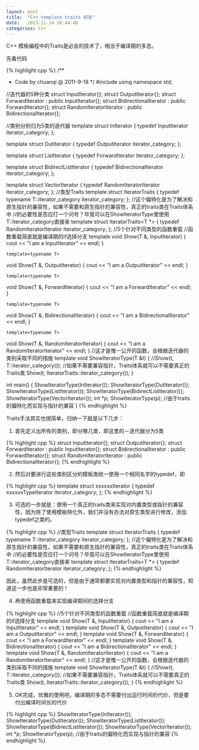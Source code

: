 ```yaml
---
layout: post
title:  "C++ template traits 初谈"
date:   2013-11-14 16:44:40
categories: C++
---
```


C++ 模板编程中的Traits是必会的技术了，相当于编译期的多态。

先看代码

{% highlight cpp %}
/**
 * Code by chuanqi @ 2011-9-18
 */
#include <iostream>
using namespace std;

//迭代器的5种分类
struct InputIterator{};
struct OutputIterator{};
struct ForwardIterator : public InputIterator{};
struct BidirectionalIterator : public ForwardIterator{};
struct RandomIteratorIterator : public BidirectionalIterator{};

//类别分别归为5类的迭代器
template<typename T>
struct InIterator
{
    typedef InputIterator iterator_category;
};

template<typename T>
struct OutIterator
{
    typedef OutputIterator iterator_category;
};

template<typename T>
struct ListIterator
{
    typedef ForwardIterator iterator_category;
};

template<typename T>
struct BidirectListIterator
{
    typedef BidirectionalIterator iterator_category;
};

template<typename T>
struct VectorIterator
{
    typedef RandomIteratorIterator iterator_category;
};
//类型Traits
template<typename T>
struct IteratorTraits
{
    typedef typename T::iterator_category iterator_category;
};
//这个偏特化是为了解决和原生指针的兼容性，如果不需要和原生指针的兼容性，真正的traits类在Traits体系中
//的必要性是否应打一个问号？毕竟可以在ShowIteratorType里使用T::iterator_category直接来
template<typename T>
struct IteratorTraits<T *>
{
    typedef RandomIteratorIterator iterator_category;
};
//5个针对不同类型的函数重载
//函数重载简直就是编译期的if选择分支
    template<typename T>
void Show(T &, InputIterator)
{
    cout << "I am a InputIterator" << endl;
}

    template<typename T>
void Show(T &, OutputIterator)
{
    cout << "I am a OutputIterator" << endl;
}

    template<typename T>
void Show(T &, ForwardIterator)
{
    cout << "I am a ForwardIterator" << endl;
}

    template<typename T>
void Show(T &, BidirectionalIterator)
{
    cout << "I am a BidirectionalIterator" << endl;
}

    template<typename T>
void Show(T &, RandomIteratorIterator)
{
    cout << "I am a RandomIteratorIterator" << endl;
}
//这才是惟一公开的函数，会根据迭代器的类别采取不同的措施
    template<typename T>
void ShowIteratorType(T &t)
{
    //Show(t, T::iterator_category()); //如果不需要兼容指针，Traits体系就可以不需要真正的Traits类
    Show(t, IteratorTraits<T>::iterator_category());
}

int main()
{
    ShowIteratorType(InIterator<int>());
    ShowIteratorType(OutIterator<int>());
    ShowIteratorType(ListIterator<int>());
    ShowIteratorType(BidirectListIterator<int>());
    ShowIteratorType(VectorIterator<int>());
    int *p;
    ShowIteratorType(p); //由于traits的偏特化而实现与指针的兼容
}
{% endhighlight %}

Traits手法其实也很简单，归纳一下就是以下几步：

1. 首先定义出所有的类别，即分哪几类，即这里的－迭代器分为5类

{% highlight cpp %}
struct InputIterator{};
struct OutputIterator{};
struct ForwardIterator : public InputIterator{};
struct BidirectionalIterator : public ForwardIterator{};
struct RandomIteratorIterator : public BidirectionalIterator{};
{% endhighlight %}

2. 然后对要进行这些类别区分的模板类统一使用一个相同名字的typedef，即

{% highlight cpp %}
template<typename T>
struct xxxxxxIterator
{
    typedef xxxxxxTypeIterator iterator_category;
};
{% endhighlight %}

3. 可选的一步就是：使用一个真正的traits类来实现对内置类型或指针的兼容性，因为除了使用模板特化外，我们并没有办法对原生类型进行修改，添加typedef之类的。

{% highlight cpp %}
//类型Traits
template<typename T>
struct IteratorTraits
{
    typedef typename T::iterator_category iterator_category;
};
//这个偏特化是为了解决和原生指针的兼容性，如果不需要和原生指针的兼容性，真正的traits类在Traits体系中
//的必要性是否应打一个问号？毕竟可以在ShowIteratorType里使用T::iterator_category直接来
template<typename T>
struct IteratorTraits<T *>
{
    typedef RandomIteratorIterator iterator_category;
};
{% endhighlight %}

因此，虽然此步是可选的，但是由于通常都要实现对内置类型和指针的兼容性，知道这一步也是非常重要的！

4. 再使用函数重载来实现编译期间的选择分支

{% highlight cpp %}
//5个针对不同类型的函数重载
//函数重载简直就是编译期的if选择分支
    template<typename T>
void Show(T &, InputIterator)
{
    cout << "I am a InputIterator" << endl;
}
    template<typename T>
void Show(T &, OutputIterator)
{
    cout << "I am a OutputIterator" << endl;
}
    template<typename T>
void Show(T &, ForwardIterator)
{
    cout << "I am a ForwardIterator" << endl;
}
    template<typename T>
void Show(T &, BidirectionalIterator)
{
    cout << "I am a BidirectionalIterator" << endl;
}
    template<typename T>
void Show(T &, RandomIteratorIterator)
{
    cout << "I am a RandomIteratorIterator" << endl;
}
//这才是惟一公开的函数，会根据迭代器的类别采取不同的措施
    template<typename T>
void ShowIteratorType(T &t)
{
    //Show(t, T::iterator_category()); //如果不需要兼容指针，Traits体系就可以不需要真正的Traits类
    Show(t, IteratorTraits<T>::iterator_category());
}
{% endhighlight %}

5. OK完成，优雅的使用吧，编译期的多态不需要付出运行时间的代价，但是要付出编译时间长的代价

{% highlight cpp %}
ShowIteratorType(InIterator<int>());
ShowIteratorType(OutIterator<int>());
ShowIteratorType(ListIterator<int>());
ShowIteratorType(BidirectListIterator<int>());
ShowIteratorType(VectorIterator<int>());
int *p;
ShowIteratorType(p); //由于traits的偏特化而实现与指针的兼容
{% endhighlight %}
